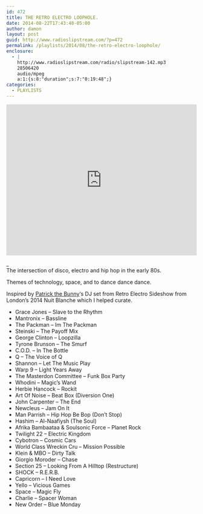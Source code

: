 ```yaml
---
id: 472
title: THE RETRO ELECTRO LOOPHOLE.
date: 2014-08-22T17:43:48-05:00
author: damon
layout: post
guid: http://www.radioslipstream.com/?p=472
permalink: /playlists/2014/08/the-retro-electro-loophole/
enclosure:
  - |
    http://www.radioslipstream.com/radio/slipstream-142.mp3
    28506420
    audio/mpeg
    a:1:{s:8:"duration";s:7:"0:19:48";}
categories:
  - PLAYLISTS
---
```


<iframe width="100%" height="400" src="https://www.mixcloud.com/widget/iframe/?light=1&feed=%2Fradioslipstream%2Fthe-retro-electro-loop-hole%2F" frameborder="0" ></iframe>

_  
The intersection of disco, electro and hip hop in the early 80s.</p> 

Themes of technology, space, and to dance dance dance.

Inspired by [Patrick the Bunny](http://www.mixcloud.com/PatrickTheBunny/)&#8216;s DJ set from Retro Electro Sideshow from London’s 2014 Nuit Blanche which I helped curate.  
</em>

  * Grace Jones – Slave to the Rhythm 
  * Mantronix – Bassline 
  * The Packman – Im The Packman 
  * Steinski – The Payoff Mix 
  * George Clinton – Loopzilla 
  * Tyrone Brunson – The Smurf 
  * C.O.D. – In The Bottle 
  * Q – The Voice of Q 
  * Shannon – Let The Music Play 
  * Warp 9 – Light Years Away 
  * The Masterdon Committee – Funk Box Party 
  * Whodini – Magic’s Wand 
  * Herbie Hancock – Rockit 
  * Art Of Noise – Beat Box (Diversion One) 
  * John Carpenter – The End 
  * Newcleus – Jam On It 
  * Man Parrish – Hip Hop Be Bop (Don’t Stop) 
  * Hashim – Al-Naafiysh (The Soul) 
  * Afrika Bambaataa & Soulsonic Force – Planet Rock 
  * Twilight 22 – Electric Kingdom 
  * Cybotron – Cosmic Cars 
  * World Class Wreckin Cru – Mission Possible 
  * Klein & MBO – Dirty Talk 
  * Giorgio Moroder – Chase 
  * Section 25 – Looking From A Hilltop (Restructure) 
  * SHOCK – R.E.R.B. 
  * Capricorn – I Need Love 
  * Yello – Vicious Games 
  * Space – Magic Fly 
  * Charlie – Spacer Woman 
  * New Order – Blue Monday